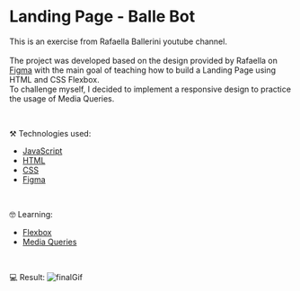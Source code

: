 # Landing Page - Balle Bot

This is an exercise from Rafaella Ballerini youtube channel.<br>
<br>
The project was developed based on the design provided by Rafaella on [Figma](https://www.figma.com/file/myqP66iQwzjwjrIAJyyrip/BalleBot?node-id=0%3A1) with the main goal of teaching how to build a Landing Page using HTML and CSS Flexbox.<br>
To challenge myself, I decided to implement a responsive design to practice the usage of Media Queries.



<br/>

⚒️ Technologies used:

- [JavaScript](https://www.javascript.com/)
- [HTML](https://developer.mozilla.org/en-US/docs/Web/HTML)
- [CSS](https://developer.mozilla.org/en-US/docs/Web/CSS)
- [Figma](https://www.figma.com/file/myqP66iQwzjwjrIAJyyrip/BalleBot?node-id=0%3A1)


<br/>

🤓 Learning:

- [Flexbox](https://css-tricks.com/snippets/css/a-guide-to-flexbox/)
- [Media Queries](https://css-tricks.com/logic-in-css-media-queries/)

<br/>



💻 Result:
![finalGif](https://user-images.githubusercontent.com/84124999/198300790-89120e05-0506-4380-85c5-a25cdc9eae0c.gif)


